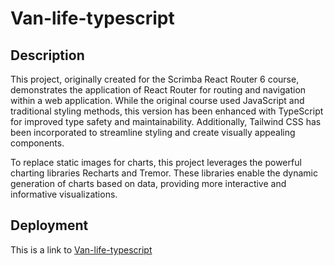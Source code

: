 # Van-life-typescript
## Description
This project, originally created for the Scrimba React Router 6 course, demonstrates the application of React Router for routing and navigation within a web application. While the original course used JavaScript and traditional styling methods, this version has been enhanced with TypeScript for improved type safety and maintainability. Additionally, Tailwind CSS has been incorporated to streamline styling and create visually appealing components.

To replace static images for charts, this project leverages the powerful charting libraries Recharts and Tremor. These libraries enable the dynamic generation of charts based on data, providing more interactive and informative visualizations.
## Deployment
This is a link to [Van-life-typescript](https://www.vanlife-typescript.web.app/)
